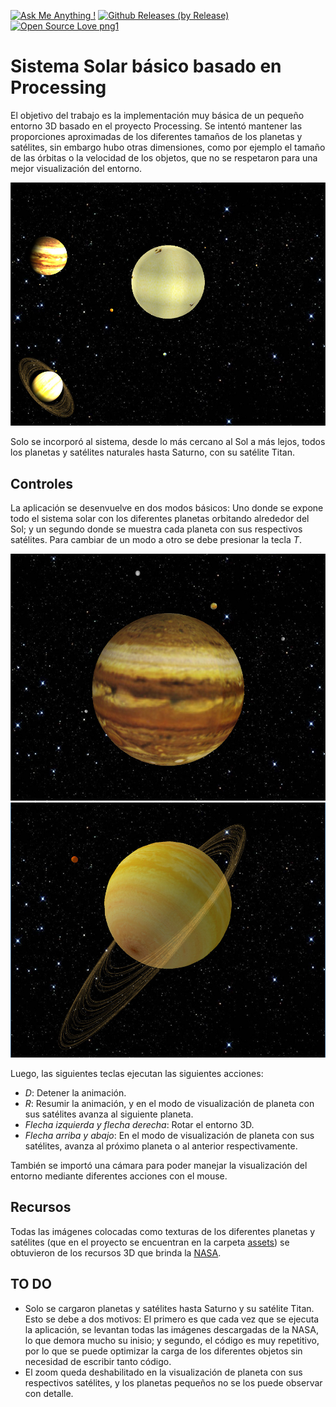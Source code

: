 [![Ask Me Anything !](https://img.shields.io/badge/Ask%20me-anything-1abc9c.svg)](mailto:fernandez.gfg@gmail.com) [![Github Releases (by Release)](https://img.shields.io/github/downloads/Naereen/StrapDown.js/v1.0.0/total.svg)](https://github.com/FernandezGFG/solar-system/releases) [![Open Source Love png1](https://badges.frapsoft.com/os/v1/open-source.png?v=103)](https://github.com/ellerbrock/open-source-badges/)


# Sistema Solar básico basado en Processing
El objetivo del trabajo es la implementación muy básica de un pequeño entorno 3D basado en el proyecto Processing. Se intentó mantener las proporciones aproximadas de los diferentes tamaños de los planetas y satélites, sin embargo hubo otras dimensiones, como por ejemplo el tamaño de las órbitas o la velocidad de los objetos, que no se respetaron para una mejor visualización del entorno.

![solar-system](assets/screenshots/solar-system.jpg)

Solo se incorporó al sistema, desde lo más cercano al Sol a más lejos, todos los planetas y satélites naturales hasta Saturno, con su satélite Titan.

## Controles
La aplicación se desenvuelve en dos modos básicos: Uno donde se expone todo el sistema solar con los diferentes planetas orbitando alrededor del Sol; y un segundo donde se muestra cada planeta con sus respectivos satélites. Para cambiar de un modo a otro se debe presionar la tecla *T*.

![jupiter](assets/screenshots/jupiter.jpg)
![saturn](assets/screenshots/saturn.jpg)

Luego, las siguientes teclas ejecutan las siguientes acciones:
- *D*: Detener la animación.
- *R*: Resumir la animación, y en el modo de visualización de planeta con sus satélites avanza al siguiente planeta.
- *Flecha izquierda y flecha derecha*: Rotar el entorno 3D.
- *Flecha arriba y abajo*: En el modo de visualización de planeta con sus satélites, avanza al próximo planeta o al anterior respectivamente.

También se importó una cámara para poder manejar la visualización del entorno mediante diferentes acciones con el mouse.

## Recursos
Todas las imágenes colocadas como texturas de los diferentes planetas y satélites (que en el proyecto se encuentran en la carpeta [assets](./assets/)) se obtuvieron de los recursos 3D que brinda la [NASA](https://nasa3d.arc.nasa.gov/images).

## TO DO
- Solo se cargaron planetas y satélites hasta Saturno y su satélite Titan. Esto se debe a dos motivos: El primero es que cada vez que se ejecuta la aplicación, se levantan todas las imágenes descargadas de la NASA, lo que demora mucho su inisio; y segundo, el código es muy repetitivo, por lo que se puede optimizar la carga de los diferentes objetos sin necesidad de escribir tanto código.
- El zoom queda deshabilitado en la visualización de planeta con sus respectivos satélites, y los planetas pequeños no se los puede observar con detalle.
